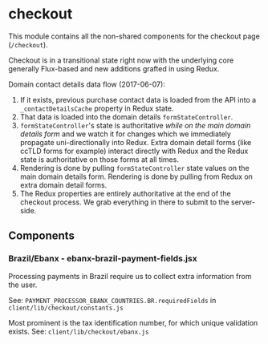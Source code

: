 checkout
========

This module contains all the non-shared components for the checkout page (`/checkout`).

Checkout is in a transitional state right now with the underlying core generally Flux-based and new additions grafted in using Redux.

Domain contact details data flow (2017-06-07):
1. If it exists, previous purchase contact data is loaded from the API into a `_contactDetailsCache` property in Redux state.
2. That data is loaded into the domain details `formStateController`.
3. `formStateController`'s state is authoritative _while on the main domain details form_ and we watch it for changes which we immediately propagate uni-directionally into Redux. Extra domain detail forms (like ccTLD forms for example) interact directly with Redux and the Redux state is authoritative on those forms at all times.
4. Rendering is done by pulling `formStateController` state values on the main domain details form. Rendering is done by pulling from Redux on extra domain detail forms.
5. The Redux properties are entirely authoritative at the end of the checkout process. We grab everything in there to submit to the server-side.

## Components

### Brazil/Ebanx - ebanx-brazil-payment-fields.jsx

Processing payments in Brazil require us to collect extra information from the user.

See: `PAYMENT_PROCESSOR_EBANX_COUNTRIES.BR.requiredFields` in `client/lib/checkout/constants.js`

Most prominent is the tax identification number, for which unique validation exists. See: `client/lib/checkout/ebanx.js`